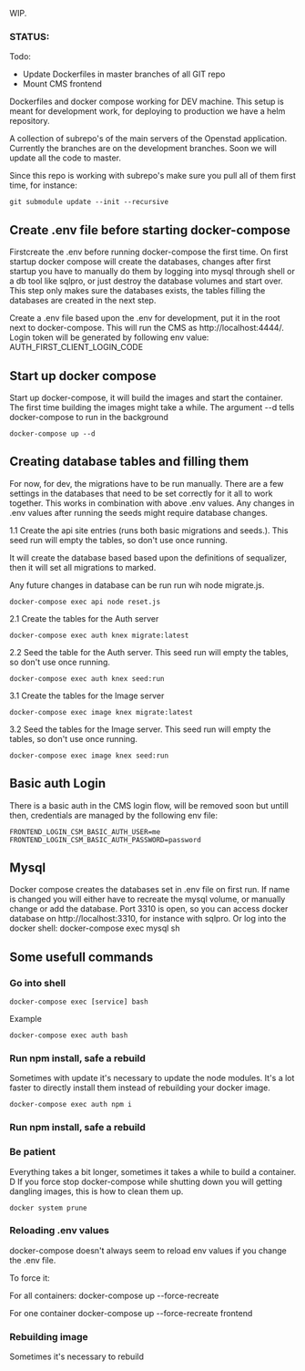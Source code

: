 WIP.

### STATUS:
Todo:
- Update Dockerfiles in master branches of all GIT repo
- Mount CMS frontend

Dockerfiles and docker compose working for DEV machine. This setup is meant for development work, for deploying to production we have a helm repository.


A collection of subrepo's of the main servers of the Openstad application.
Currently the branches are on the development branches.
Soon we will update all the code to master.

Since this repo is working with subrepo's make sure you pull all of them first time, for instance:

```
git submodule update --init --recursive
```

## Create .env file before starting docker-compose
Firstcreate the .env before running docker-compose the first time. On first startup docker compose will create the databases, changes after first startup  you have to manually do them by logging into mysql through shell or a db tool like sqlpro, or just destroy the database volumes and start over. This step only makes sure the databases exists, the tables filling the databases are created in the next step.

Create a .env file based upon the .env for development, put it in the root next to docker-compose. This will run the CMS as http://localhost:4444/. Login token will be generated by following env value: AUTH_FIRST_CLIENT_LOGIN_CODE



## Start up docker compose
Start up docker-compose, it will build the images and start the container.
The first time building the images might take a while.
The argument --d tells docker-compose to run in the background

```
docker-compose up --d
```

## Creating database tables and filling them
For now, for dev, the migrations have to be run manually.
There are a few settings in the databases that need to be set correctly for it all
to work together. This works in combination with above .env values.
Any changes in .env values after running the seeds might require database changes.


1.1 Create the api site entries (runs both basic migrations and seeds.). This seed run will empty the tables, so don't use once running.

It will create the database based based upon the definitions of sequalizer, then it will set all migrations to marked.

Any future changes in database can be run run wih node migrate.js.
```
docker-compose exec api node reset.js
```

2.1 Create the tables for the Auth server
```
docker-compose exec auth knex migrate:latest
```

2.2 Seed the table for the Auth server. This seed run will empty the tables, so don't use once running.
```
docker-compose exec auth knex seed:run
```

3.1 Create the tables for the Image server
```
docker-compose exec image knex migrate:latest
```

3.2 Seed the tables for the Image server. This seed run will empty the tables, so don't use once running.
```
docker-compose exec image knex seed:run
```

## Basic auth Login

There is a basic auth in the CMS login flow, will be removed soon but untill then, credentials are managed by the following env file:

```
FRONTEND_LOGIN_CSM_BASIC_AUTH_USER=me
FRONTEND_LOGIN_CSM_BASIC_AUTH_PASSWORD=password
```

## Mysql
Docker compose creates the databases set in .env file on first run.
If name is changed you will either have to recreate the mysql volume, or manually change or add the database.
Port 3310 is open, so you can access docker database on http://localhost:3310, for instance with sqlpro.
Or log into the docker shell: docker-compose exec mysql sh

## Some usefull commands

### Go into shell
```
docker-compose exec [service] bash
```

Example
```
docker-compose exec auth bash
```

### Run npm install, safe a rebuild

Sometimes with update it's necessary to update the node modules.
It's a lot faster to directly install them instead of rebuilding your docker image.
```
docker-compose exec auth npm i
```
### Run npm install, safe a rebuild


### Be patient
Everything takes a bit longer, sometimes it takes a while to build a container. D
If you force stop docker-compose while shutting down you will getting dangling images, this is how to clean them up.

```
docker system prune
```

### Reloading .env values
docker-compose doesn't always seem to reload env values if you change the .env file.

To force it:

For all containers:
docker-compose up --force-recreate

For one container
docker-compose up --force-recreate frontend


### Rebuilding image
Sometimes it's necessary to rebuild

